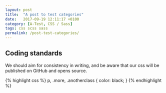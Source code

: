 ```yaml
---
layout: post
title:  "A post to test categories"
date:   2017-09-19 12:11:17 +0100
category: [A-Test, CSS / Sass]
tags: css scss sass
permalink: /post-test-categories/
---
```


## Coding standards
We should aim for consistency in writing, and be aware that our css will be published on GitHub and opens source.

{% highlight css %}
p,
.more,
.anotherclass {
      color: black;
}
{% endhighlight %}
